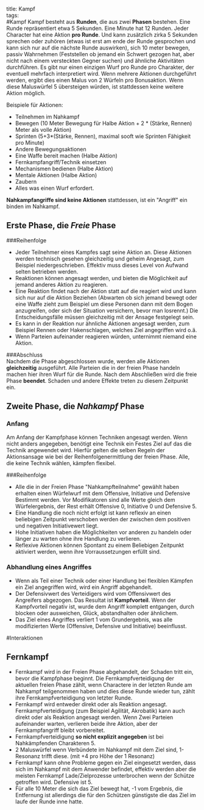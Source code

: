 title: Kampf  
tags:   
#Kampf
Kampf besteht aus **Runden**, die aus zwei **Phasen** bestehen. Eine Runde repräsentiert etwa 5 Sekunden. Eine Minute hat 12 Runden.
Jeder Character hat eine Aktion **pro Runde**. Und kann zusätzlich zirka 5 Sekunden sprechen oder zuhören (etwas ist erst am ende der Runde gesprochen und kann sich nur auf die nächste Runde auswirken), sich 10 meter bewegen, passiv Wahrnehmen (Feststellen ob jemand ein Schwert gezogen hat, aber nicht nach einem versteckten Gegner suchen) und ähnliche Aktivitäten durchführen.
Es gibt nur einen einzigen Wurf pro Runde pro Charakter, der eventuell mehrfach interpretiert wird. Wenn mehrere Aktionen durchgeführt werden, ergibt dies einen Malus von 2 Würfeln pro Bonusaktion. Wenn diese Maluswürfel 5 übersteigen würden, ist stattdessen keine weitere Aktion möglich.
  
Beispiele für Aktionen:  

* Teilnehmen im Nahkampf  
* Bewegen (10 Meter Bewegung für Halbe Aktion  + 2 * (Stärke, Rennen) Meter als volle Aktion)
* Sprinten (5+3*(Stärke, Rennen), maximal sooft wie Sprinten Fähigkeit pro Minute)
* Andere Bewegungsaktionen
* Eine Waffe bereit machen (Halbe Aktion)  
* Fernkampfangriff/Technik einsetzen  
* Mechanismen bedienen (Halbe Aktion)  
* Mentale Aktionen (Halbe Aktion)  
* Zaubern  
* Alles was einen Wurf erfordert.  
  
**Nahkampfangriffe sind keine Aktionen** stattdessen, ist ein "Angriff" ein binden im Nahkampf.   

## Erste Phase, die *Freie* Phase
###Reihenfolge
* Jeder Teilnehmer eines Kampfes sagt seine Aktion an.
Diese Aktionen werden technisch gesehen gleichzeitig und geheim Angesagt, zum Beispiel niedergeschrieben. Effektiv muss dieses Level von Aufwand selten betrieben werden.
* Reaktionen können angesagt werden, und bieten die Möglichkeit auf jemand anderes Aktion zu reagieren. 
* Eine Reaktion findet nach der Aktion statt auf die reagiert wird und kann sich nur auf die Aktion Beziehen (Abwarten ob sich jemand bewegt oder eine Waffe zieht zum Beispiel um diese Personen dann mit dem Bogen anzugreifen, oder sich der Situation versichern, bevor man losrennt.) Die Entscheidungsfälle müssen gleichzeitig mit der Ansage festgelegt sein.
* Es kann in der Reaktion nur ähnliche Aktionen angesagt werden, zum Beispiel Rennen oder Hakenschlagen, welches Ziel angegriffen wird o.ä.
* Wenn Parteien aufeinander reagieren würden, unternimmt niemand eine Aktion.
 
###Abschluss  
Nachdem die Phase abgeschlossen wurde, werden alle Aktionen **gleichzeitig** ausgeführt. Alle Parteien die in der freien Phase handeln machen hier ihren Wurf für die Runde. Nach dem Abschließen wird die freie Phase **beendet**. Schaden und andere Effekte treten zu diesem Zeitpunkt ein. 


## Zweite Phase, die *Nahkampf* Phase
### Anfang
Am Anfang der Kampfphase können Techniken angesagt werden. Wenn nicht anders angegeben, benötigt eine Technik ein Festes Ziel auf das die Technik angewendet wird. Hierfür gelten die selben Regeln der Aktionsansage wie bei der Reihenfolgenermittlung der freien Phase. Alle, die keine Technik wählen, kämpfen flexibel.

###Reihenfolge
* Alle die in der Freien Phase "Nahkampfteilnahme" gewählt haben erhalten einen Würfelwurf mit dem Offensive, Initiative und Defensive Bestimmt werden. Vor Modifikatoren sind alle Werte gleich dem Würfelergebnis, der Rest erhält Offensive 0, Initiative 0 und Defensive 5.
* Eine Handlung die noch nicht erfolgt ist kann reflexiv an einen beliebigen Zeitpunkt verschoben werden der zwischen dem positiven und negativen Initiativewert liegt.
* Hohe Initiativen haben die Möglichkeiten vor anderen zu handeln oder länger zu warten ohne ihre Handlung zu verlieren.
* Reflexive Aktionen können Spontant zu einem Beliebigen Zeitpunkt aktiviert werden, wenn ihre Vorraussetzungen erfüllt sind.
  
### Abhandlung eines Angriffes
* Wenn als Teil einer Technik oder einer Handlung bei flexiblen Kämpfen ein Ziel angegriffen wird, wird ein Angriff abgehandelt.
* Der Defensivwert des Verteidigers wird vom Offensivwert des Angreifers abgezogen. Das Resultat ist **Kampfvorteil**. Wenn der Kampfvorteil negativ ist, wurde dem Angriff komplett entgangen, durch blocken oder ausweichen, Glück, abstandhalten oder ähnlichem. 
* Das Ziel eines Angriffes verliert 1 vom Grundergebnis, was alle modifizierten Werte (Offensive, Defensive und Initiative) beeinflusst.

#Interaktionen 
## Fernkampf
* Fernkampf wird in der Freien Phase abgehandelt, der Schaden tritt ein, bevor die Kampfphase beginnt. Die Fernkampfverteidigung der aktuellen freien Phase zählt, wenn Charactere in der letzten Runde am Nahkampf teilgenommen haben und dies diese Runde wieder tun, zählt ihre Fernkampfverteidigung von letzter Runde. 
* Fernkampf wird entweder direkt oder als Reaktion angesagt. Fernkampfverteidigung (zum Beispiel Agilität, Akrobatik) kann auch direkt oder als Reaktion angesagt werden. Wenn Zwei Parteien aufeinander warten, verlieren beide ihre Aktion, aber der Fernkampfangriff bleibt vorbereitet.
* Fernkampfverteidigung **so nicht explizit angegeben** ist bei Nahkämpfenden Charakteren 5.
* 2 Maluswürfel wenn Verbündete im Nahkampf mit dem Ziel sind, 1-Resonanz trifft diese. (mit +4 pro Höhe der 1 Resonanz)
* Fernkampf kann ohne Probleme gegen ein Ziel eingesetzt werden, dass sich im Nahkampf mit dem Anwender befindet, effektiv werden aber die meisten Fernkampf Lade/Zielprozesse unterbrochen wenn der Schütze getroffen wird. Defensive ist 5.
* Für alle 10 Meter die sich das Ziel bewegt hat, -1 vom Ergebnis, die Entfernung ist allerdings die für den Schützen günstigste die das Ziel im laufe der Runde inne hatte.
